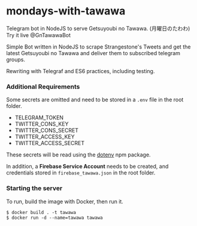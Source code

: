 # mondays-with-tawawa
Telegram bot in NodeJS to serve Getsuyoubi no Tawawa. (月曜日のたわわ)
Try it live @GnTawawaBot

Simple Bot written in NodeJS to scrape Strangestone's Tweets and get the latest Getsuyoubi no Tawawa and deliver them to subscribed telegram groups.

Rewriting with Telegraf and ES6 practices, including testing.

### Additional Requirements
Some secrets are omitted and need to be stored in a `.env` file in the root folder.
* TELEGRAM_TOKEN
* TWITTER_CONS_KEY
* TWITTER_CONS_SECRET
* TWITTER_ACCESS_KEY
* TWITTER_ACCESS_SECRET

These secrets will be read using the [dotenv](https://www.npmjs.com/package/dotenv) npm package.

In addition, a **Firebase Service Account** needs to be created, and credentials stored in `firebase_tawawa.json` in the root folder.

### Starting the server

To run, build the image with Docker, then run it.

```
$ docker build . -t tawawa
$ docker run -d --name=tawawa tawawa
```
